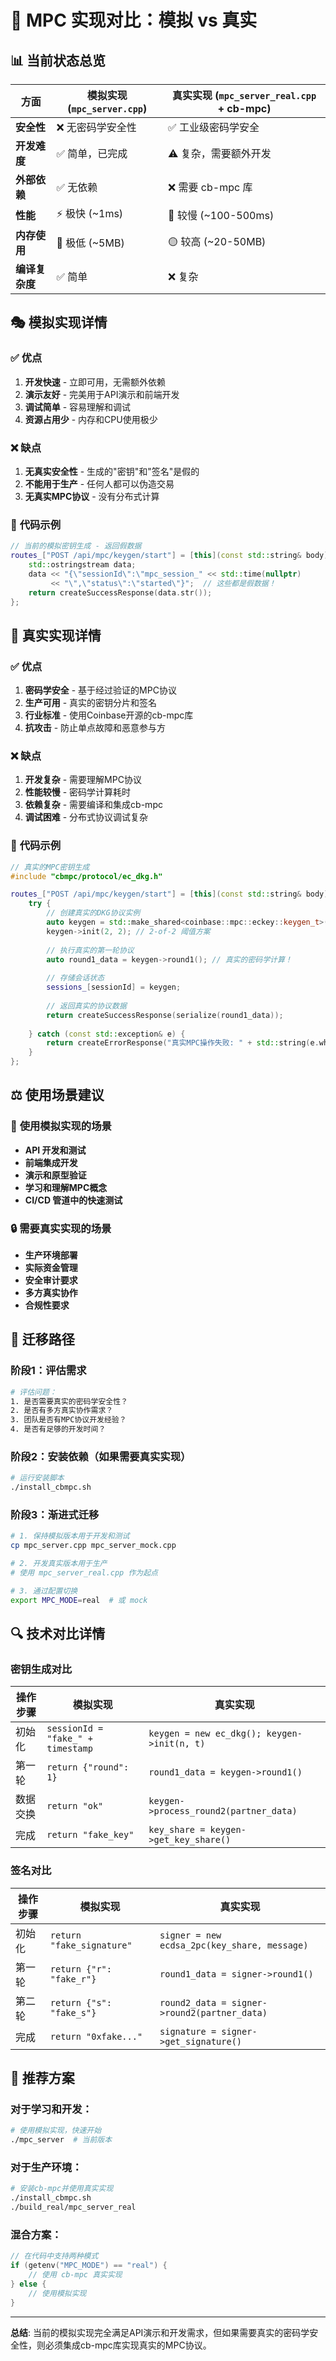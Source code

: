 # 🔄 MPC 实现对比：模拟 vs 真实

## 📊 **当前状态总览**

| 方面 | 模拟实现 (`mpc_server.cpp`) | 真实实现 (`mpc_server_real.cpp` + cb-mpc) |
|------|----------------------------|------------------------------------------|
| **安全性** | ❌ 无密码学安全性 | ✅ 工业级密码学安全 |
| **开发难度** | ✅ 简单，已完成 | ⚠️ 复杂，需要额外开发 |
| **外部依赖** | ✅ 无依赖 | ❌ 需要 cb-mpc 库 |
| **性能** | ⚡ 极快 (~1ms) | 🐌 较慢 (~100-500ms) |
| **内存使用** | 💚 极低 (~5MB) | 🟡 较高 (~20-50MB) |
| **编译复杂度** | ✅ 简单 | ❌ 复杂 |

## 🎭 **模拟实现详情**

### ✅ **优点**

1. **开发快速** - 立即可用，无需额外依赖
2. **演示友好** - 完美用于API演示和前端开发
3. **调试简单** - 容易理解和调试
4. **资源占用少** - 内存和CPU使用极少

### ❌ **缺点**

1. **无真实安全性** - 生成的"密钥"和"签名"是假的
2. **不能用于生产** - 任何人都可以伪造交易
3. **无真实MPC协议** - 没有分布式计算

### 📝 **代码示例**

```cpp
// 当前的模拟密钥生成 - 返回假数据
routes_["POST /api/mpc/keygen/start"] = [this](const std::string& body) -> std::string {
    std::ostringstream data;
    data << "{\"sessionId\":\"mpc_session_" << std::time(nullptr) 
         << "\",\"status\":\"started\"}";  // 这些都是假数据！
    return createSuccessResponse(data.str());
};
```

## 🔐 **真实实现详情**

### ✅ **优点**

1. **密码学安全** - 基于经过验证的MPC协议
2. **生产可用** - 真实的密钥分片和签名
3. **行业标准** - 使用Coinbase开源的cb-mpc库
4. **抗攻击** - 防止单点故障和恶意参与方

### ❌ **缺点**

1. **开发复杂** - 需要理解MPC协议
2. **性能较慢** - 密码学计算耗时
3. **依赖复杂** - 需要编译和集成cb-mpc
4. **调试困难** - 分布式协议调试复杂

### 📝 **代码示例**

```cpp
// 真实的MPC密钥生成
#include "cbmpc/protocol/ec_dkg.h"

routes_["POST /api/mpc/keygen/start"] = [this](const std::string& body) -> std::string {
    try {
        // 创建真实的DKG协议实例
        auto keygen = std::make_shared<coinbase::mpc::eckey::keygen_t>();
        keygen->init(2, 2); // 2-of-2 阈值方案
        
        // 执行真实的第一轮协议
        auto round1_data = keygen->round1(); // 真实的密码学计算！
        
        // 存储会话状态
        sessions_[sessionId] = keygen;
        
        // 返回真实的协议数据
        return createSuccessResponse(serialize(round1_data));
        
    } catch (const std::exception& e) {
        return createErrorResponse("真实MPC操作失败: " + std::string(e.what()));
    }
};
```

## ⚖️ **使用场景建议**

### 🎯 **使用模拟实现的场景**

- **API 开发和测试**
- **前端集成开发**
- **演示和原型验证**
- **学习和理解MPC概念**
- **CI/CD 管道中的快速测试**

### 🔒 **需要真实实现的场景**

- **生产环境部署**
- **实际资金管理**
- **安全审计要求**
- **多方真实协作**
- **合规性要求**

## 🚀 **迁移路径**

### 阶段1：评估需求
```bash
# 评估问题：
1. 是否需要真实的密码学安全性？
2. 是否有多方真实协作需求？
3. 团队是否有MPC协议开发经验？
4. 是否有足够的开发时间？
```

### 阶段2：安装依赖（如果需要真实实现）
```bash
# 运行安装脚本
./install_cbmpc.sh
```

### 阶段3：渐进式迁移
```bash
# 1. 保持模拟版本用于开发和测试
cp mpc_server.cpp mpc_server_mock.cpp

# 2. 开发真实版本用于生产
# 使用 mpc_server_real.cpp 作为起点

# 3. 通过配置切换
export MPC_MODE=real  # 或 mock
```

## 🔍 **技术对比详情**

### 密钥生成对比

| 操作步骤 | 模拟实现 | 真实实现 |
|----------|----------|----------|
| 初始化 | `sessionId = "fake_" + timestamp` | `keygen = new ec_dkg(); keygen->init(n, t)` |
| 第一轮 | `return {"round": 1}` | `round1_data = keygen->round1()` |
| 数据交换 | `return "ok"` | `keygen->process_round2(partner_data)` |
| 完成 | `return "fake_key"` | `key_share = keygen->get_key_share()` |

### 签名对比

| 操作步骤 | 模拟实现 | 真实实现 |
|----------|----------|----------|
| 初始化 | `return "fake_signature"` | `signer = new ecdsa_2pc(key_share, message)` |
| 第一轮 | `return {"r": "fake_r"}` | `round1_data = signer->round1()` |
| 第二轮 | `return {"s": "fake_s"}` | `round2_data = signer->round2(partner_data)` |
| 完成 | `return "0xfake..."` | `signature = signer->get_signature()` |

## 🎯 **推荐方案**

### 对于学习和开发：
```bash
# 使用模拟实现，快速开始
./mpc_server  # 当前版本
```

### 对于生产环境：
```bash
# 安装cb-mpc并使用真实实现
./install_cbmpc.sh
./build_real/mpc_server_real
```

### 混合方案：
```cpp
// 在代码中支持两种模式
if (getenv("MPC_MODE") == "real") {
    // 使用 cb-mpc 真实实现
} else {
    // 使用模拟实现
}
```

---

**总结**: 当前的模拟实现完全满足API演示和开发需求，但如果需要真实的密码学安全性，则必须集成cb-mpc库实现真实的MPC协议。 